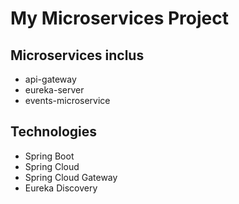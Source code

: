 # My Microservices Project

## Microservices inclus
- api-gateway
- eureka-server
- events-microservice

## Technologies
- Spring Boot
- Spring Cloud
- Spring Cloud Gateway
- Eureka Discovery
